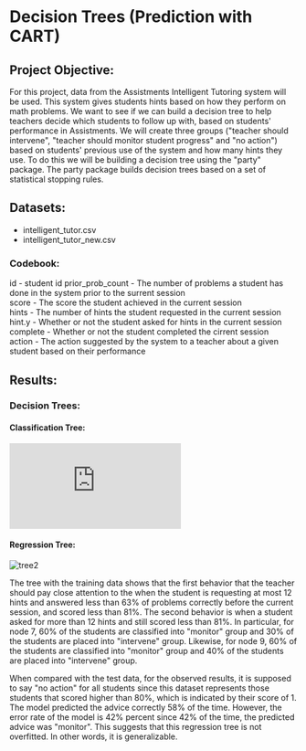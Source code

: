 # Decision Trees (Prediction with CART)

## Project Objective:

For this project, data from the Assistments Intelligent Tutoring system will be used. This system gives students hints based on how they perform on math problems. We want to see if we can build a decision tree to help teachers decide which students to follow up with, based on students' performance in Assistments. We will create three groups ("teacher should intervene", "teacher should monitor student progress" and "no action") based on students' previous use of the system and how many hints they use. To do this we will be building a decision tree using the "party" package. The party package builds decision trees based on a set of statistical stopping rules.

## Datasets:

  * intelligent_tutor.csv
  * intelligent_tutor_new.csv

### Codebook:

id - student id
prior_prob_count - The number of problems a student has done in the system prior to the surrent session  
score - The score the student achieved in the current session  
hints - The number of hints the student requested in the current session  
hint.y - Whether or not the student asked for hints in the current session  
complete - Whether or not the student completed the cirrent session  
action - The action suggested by the system to a teacher about a given student based on their performance

## Results:

### Decision Trees:

#### Classification Tree:

![tree1](https://github.com/lizarova777/assignment5/blob/master/tree.pdf)

#### Regression Tree:

![tree2](https://github.com/lizarova777/assignment5/blob/master/Score_Tree.png)

The tree with the training data shows that the first behavior that the teacher should pay close attention to the when the student is requesting at most 12 hints and answered less than 63% of problems correctly before the current session, and scored less than 81%. The second behavior is when a student asked for more than 12 hints and still scored less than 81%. In particular, for node 7, 60% of the students are classified into "monitor" group and 30% of the students are placed into "intervene" group. Likewise, for node 9, 60% of the students are classified into "monitor" group and 40% of the students are placed into "intervene" group. 

When compared with the test data, for the observed results, it is supposed to say "no action" for all students since this dataset represents those students that scored higher than 80%, which is indicated by their score of 1. The model predicted the advice correctly 58% of the time. However, the error rate of the model is 42% percent since 42% of the time, the predicted advice was "monitor". This suggests that this regression tree is not overfitted. In other words, it is generalizable.  



